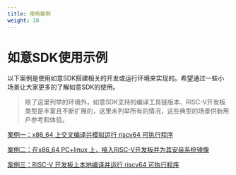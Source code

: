 ```yaml
---
title: 使用案例
weight: 30
---
```


# 如意SDK使用示例

以下案例是使用如意SDK搭建相关的开发或运行环境来实现的。希望通过一些小场景让大家更多的了解如意SDK的使用。

> 除了这里列举的环境外，如意SDK支持的编译工具链版本、RISC-V开发板类型是丰富且不断扩展的，这里未列举所有的情况，这些典型的场景供新用户参考和体验。

[案例一：x86_64 上交叉编译并模拟运行 riscv64 可执行程序](./x86pc/index)

[案例二：在x86_64 PC+linux 上，接入RISC-V开发板并为其安装系统镜像](./setupos/index)

[案例三：RISC-V 开发板上本地编译并运行 riscv64 可执行程序](./rvbook/index)
